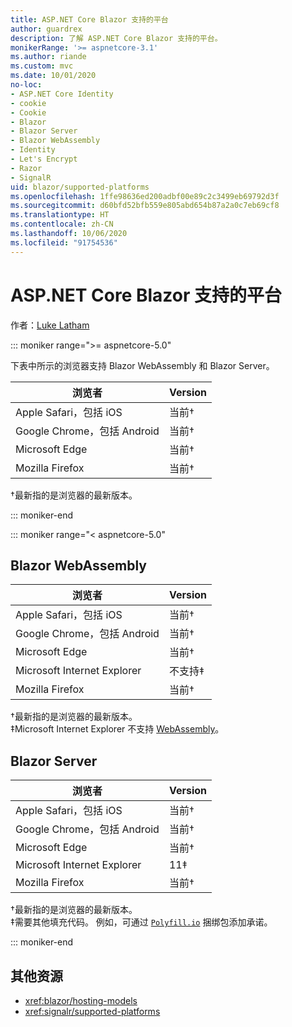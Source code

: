 ```yaml
---
title: ASP.NET Core Blazor 支持的平台
author: guardrex
description: 了解 ASP.NET Core Blazor 支持的平台。
monikerRange: '>= aspnetcore-3.1'
ms.author: riande
ms.custom: mvc
ms.date: 10/01/2020
no-loc:
- ASP.NET Core Identity
- cookie
- Cookie
- Blazor
- Blazor Server
- Blazor WebAssembly
- Identity
- Let's Encrypt
- Razor
- SignalR
uid: blazor/supported-platforms
ms.openlocfilehash: 1ffe98636ed200adbf00e89c2c3499eb69792d3f
ms.sourcegitcommit: d60bfd52bfb559e805abd654b87a2a0c7eb69cf8
ms.translationtype: HT
ms.contentlocale: zh-CN
ms.lasthandoff: 10/06/2020
ms.locfileid: "91754536"
---
```

# <a name="aspnet-core-no-locblazor-supported-platforms"></a>ASP.NET Core Blazor 支持的平台

作者：[Luke Latham](https://github.com/guardrex)

::: moniker range=">= aspnetcore-5.0"

下表中所示的浏览器支持 Blazor WebAssembly 和 Blazor Server。

| 浏览者                          | Version         |
| -------------------------------- | --------------- |
| Apple Safari，包括 iOS      | 当前&dagger; |
| Google Chrome，包括 Android | 当前&dagger; |
| Microsoft Edge                   | 当前&dagger; |
| Mozilla Firefox                  | 当前&dagger; |  

&dagger;最新指的是浏览器的最新版本。  

::: moniker-end

::: moniker range="< aspnetcore-5.0"

## Blazor WebAssembly

| 浏览者                          | Version               |
| -------------------------------- | --------------------- |
| Apple Safari，包括 iOS      | 当前&dagger;       |
| Google Chrome，包括 Android | 当前&dagger;       |
| Microsoft Edge                   | 当前&dagger;       |
| Microsoft Internet Explorer      | 不支持&Dagger; |
| Mozilla Firefox                  | 当前&dagger;       |  

&dagger;最新指的是浏览器的最新版本。  
&Dagger;Microsoft Internet Explorer 不支持 [WebAssembly](https://webassembly.org)。

## Blazor Server

| 浏览者                          | Version         |
| -------------------------------- | --------------- |
| Apple Safari，包括 iOS      | 当前&dagger; |
| Google Chrome，包括 Android | 当前&dagger; |
| Microsoft Edge                   | 当前&dagger; |
| Microsoft Internet Explorer      | 11&Dagger;      |
| Mozilla Firefox                  | 当前&dagger; |

&dagger;最新指的是浏览器的最新版本。  
&Dagger;需要其他填充代码。 例如，可通过 [`Polyfill.io`](https://polyfill.io/v3/) 捆绑包添加承诺。

::: moniker-end

## <a name="additional-resources"></a>其他资源

* <xref:blazor/hosting-models>
* <xref:signalr/supported-platforms>
